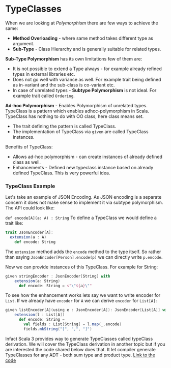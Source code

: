 # TypeClasses

When we are looking at *Polymorphism* there are few ways to achieve the same:
* **Method Overloading** - where same method takes different type as argument. 
* **Sub-Type** - Class Hierarchy and is generally suitable for related types.

**Sub-Type Polymorphism** has its own limitations few of them are:
* It is not possible to extend a Type always - for example already refined types in external libraries etc.
* Does not go well with variance as well. For example trait being defined as in-variant and the sub-class is co-variant etc.
* In case of unrelated types - **Subtype Polymorphism** is not ideal. For example trait called `Ordering`. 

**Ad-hoc Polymorphism** - Enables Polymorphism of unrelated types. TypeClass is a pattern which enables adhoc-polymorphism in Scala. TypeClass has nothing to do with OO class, here class means set.
* The trait defining the pattern is called TypeClass.
* The implementation of TypeClass via `given` are called TypeClass instances.

Benefits of TypeClass:
* Allows ad-hoc polymorphism - can create instances of already defined class as well.
* Enhancements - Defined new typeclass instance based on already defined TypeClass. This is very powerful idea.

### TypeClass Example
Let's take an example of JSON Encoding. As JSON encoding is a separate concern it does not make sense to implement it via subtype polymorphism. The API could look like:

`def encode[A](a: A) : String`
 To define a TypeClass we would define a trait like:
```scala
trait JsonEncoder[A]:
  extension(a : A)
    def encode: String
```
The `extension` method adds the `encode` method to the type itself. So rather than saying `JsonEncoder[Person].encode(p)` we can directly write `p.encode`.

Now we can provide instances of this TypeClass. For example for String:
```scala
given stringEncoder : JsonEncoder[String] with
    extension(a: String)
      def encode: String = s"\"${a}\""
```
To see how the enhancement works lets say we want to write encoder for `List`. If we already have `encoder` for `A` we can derive `encoder` for `List[A]`:

```scala
given listEncoder[A](using e : JsonEncoder[A]): JsonEncoder[List[A]] with
    extension(l : List[A])
      def encode: String =
        val fields : List[String] = l.map(_.encode)
        fields.mkString("[", ",", "]")
```
Infact Scala 3 provides way to generate TypeClasses called typeClass derivation. We will cover the TypeClass derivation in another topic but if you are interested the code shared below does that. It let compiler generate TypeClasses for any ADT - both sum type and product type.
[Link to the code](https://github.com/satishThakur/functional-programming/tree/main/src/main/scala/com/satish/fp/basics/tc)


